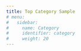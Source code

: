 ```yaml
---
title: Top Category Sample
# menu:
#   sidebar:
#     name: Category
#     identifier: category
#     weight: 20
---
```


